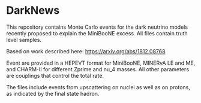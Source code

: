 # DarkNews

This repository contains Monte Carlo events for the dark neutrino models recently proposed to explain the MiniBooNE excess. All files contain truth level samples.  

Based on work described here: https://arxiv.org/abs/1812.08768

Event are provided in a HEPEVT format for MiniBooNE, MINERvA LE and ME, and CHARM-II for different Zprime and nu_4 masses. All other parameters are couplings that control the total rate.

The files include events from upscattering on nuclei as well as on protons, as indicated by the final state hadron.
